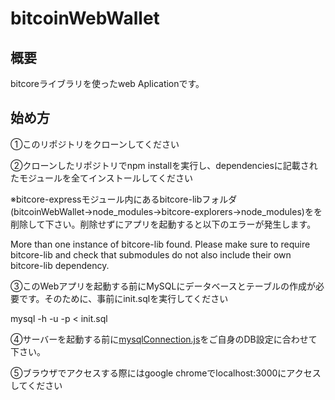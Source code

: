 bitcoinWebWallet
====

## 概要

bitcoreライブラリを使ったweb Aplicationです。

## 始め方

①このリポジトリをクローンしてください


②クローンしたリポジトリでnpm installを実行し、dependenciesに記載されたモジュールを全てインストールしてください

※bitcore-expressモジュール内にあるbitcore-libフォルダ(bitcoinWebWallet→node_modules→bitcore-explorers→node_modules)をを削除して下さい。削除せずにアプリを起動すると以下のエラーが発生します。

More than one instance of bitcore-lib found. Please make sure to require bitcore-lib and check that submodules do not also include their own bitcore-lib dependency.


③このWebアプリを起動する前にMySQLにデータベースとテーブルの作成が必要です。そのために、事前にinit.sqlを実行してください

mysql -h <host> -u <user> -p < init.sql


④サーバーを起動する前に[mysqlConnection.js](https://github.com/adrenaline0206/bitcoinWebWallet/blob/master/mysqlConnection.js#L5)をご自身のDB設定に合わせて下さい。


⑤ブラウザでアクセスする際にはgoogle chromeでlocalhost:3000にアクセスしてください

